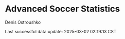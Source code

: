 # Advanced Soccer Statistics
Denis Ostroushko

<!-- gfm -->

Last successful data update: 2025-03-02 02:19:13 CST

